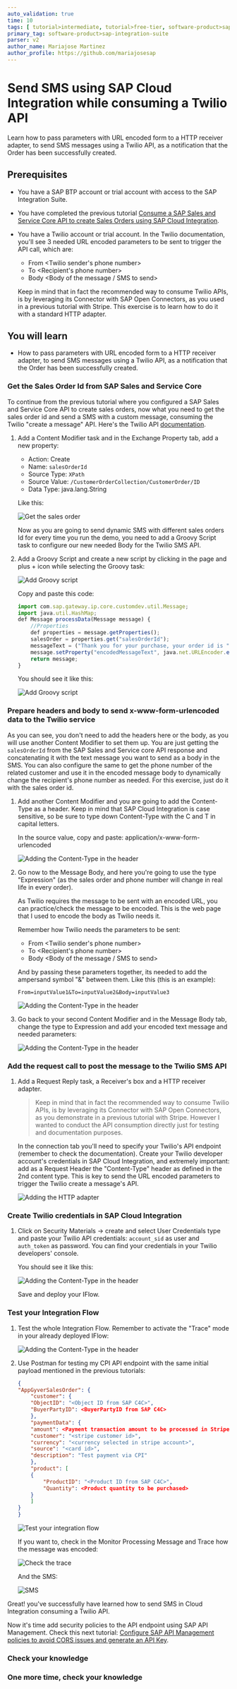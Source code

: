 ```yaml
---
auto_validation: true
time: 10
tags: [ tutorial>intermediate, tutorial>free-tier, software-product>sap-integration-suite, software-product>cloud-integration, software-product>sap-business-technology-platform  ]
primary_tag: software-product>sap-integration-suite
parser: v2
author_name: Mariajose Martinez
author_profile: https://github.com/mariajosesap
---
```

# Send SMS using SAP Cloud Integration while consuming a Twilio API

<!-- description --> Learn how to pass parameters with URL encoded form to a HTTP receiver adapter, to send SMS messages using a Twilio API, as a notification that the Order has been successfully created.

## Prerequisites

 - You have a SAP BTP account or trial account with access to the SAP Integration Suite.
 - You have completed the previous tutorial [Consume a SAP Sales and Service Core API to create Sales Orders using SAP Cloud Integration](btp-integration-suite-integral-sales-service-core).
 - You have a Twilio account or trial account. In the Twilio documentation, you'll see 3 needed URL encoded parameters to be sent to trigger the API call, which are:

    - From <Twilio sender's phone number>
    - To <Recipient's phone number>
    - Body <Body of the message / SMS to send>

    Keep in mind that in fact the recommended way to consume Twilio APIs, is by leveraging its Connector with SAP Open Connectors, as you used in a previous tutorial with Stripe. This exercise is to learn how to do it with a standard HTTP adapter.

## You will learn

  - How to pass parameters with URL encoded form to a HTTP receiver adapter, to send SMS messages using a Twilio API, as a notification that the Order has been successfully created.

### Get the Sales Order Id from SAP Sales and Service Core

To continue from the previous tutorial where you configured a SAP Sales and Service Core API to create sales orders, now what you need to get the sales order id and send a SMS with a custom message, consuming the Twilio "create a message" API. Here's the Twilio API [documentation](https://www.twilio.com/docs/sms/api/message-resource#create-a-message-resource).

1. Add a Content Modifier task and in the Exchange Property tab, add a new property:
    * Action: Create
    * Name: `salesOrderId`
    * Source Type: `XPath`
    * Source Value: `/CustomerOrderCollection/CustomerOrder/ID`
    * Data Type: java.lang.String

    Like this:

    ![Get the sales order](get_sales_order.png)

    Now as you are going to send dynamic SMS with different sales orders Id for every time you run the demo, you need to add a Groovy Script task to configure our new needed Body for the Twilio SMS API.

2. Add a Groovy Script and create a new script by clicking in the page and plus + icon while selecting the Groovy task:

    ![Add Groovy script](groovy_script.png)

    Copy and paste this code:

    <!-- cpes-file db/schema.cds -->
    ```Javascript
    import com.sap.gateway.ip.core.customdev.util.Message;
    import java.util.HashMap;
    def Message processData(Message message) {
        //Properties
        def properties = message.getProperties();
        salesOrder = properties.get("salesOrderId");
        messageText = ("Thank you for your purchase, your order id is " + salesOrder)
        message.setProperty("encodedMessageText", java.net.URLEncoder.encode(messageText, "UTF-8"));
        return message;
    }
    ```

    You should see it like this:

    ![Add Groovy script](groovy_script2.png)

### Prepare headers and body to send x-www-form-urlencoded data to the Twilio service

As you can see, you don't need to add the headers here or the body, as you will use another Content Modifier to set them up. You are just getting the `salesOrderId` from the SAP Sales and Service core API response and concatenating it with the text message you want to send as a body in the SMS. You can also configure the same to get the phone number of the related customer and use it in the encoded message body to dynamically change the recipient's phone number as needed. For this exercise, just do it with the sales order id.

1. Add another Content Modifier and you are going to add the Content-Type as a header. Keep in mind that SAP Cloud Integration is case sensitive, so be sure to type down Content-Type with the C and T in capital letters.

    In the source value, copy and paste: application/x-www-form-urlencoded

    ![Adding the Content-Type in the header](header.png)

2. Go now to the Message Body, and here you're going to use the type "Expression" (as the sales order and phone number will change in real life in every order).

    As Twilio requires the message to be sent with an encoded URL, you can practice/check the message to be encoded. This is the web page that I used to encode the body as Twilio needs it.

    Remember how Twilio needs the parameters to be sent:

    - From <Twilio sender's phone number>
    - To <Recipient's phone number>
    - Body <Body of the message / SMS to send>

    And by passing these parameters together, its needed to add the ampersand symbol "&" between them. Like this (this is an example):

    `From=inputValue1&To=inputValue2&Body=inputValue3`

    ![Adding the Content-Type in the header](url_encoder.png)

3. Go back to your second Content Modifier and in the Message Body tab, change the type to Expression and add your encoded text message and needed parameters:

    ![Adding the Content-Type in the header](twilio_message_body.png)

### Add the request call to post the message to the Twilio SMS API

1. Add a Request Reply task, a Receiver's box and a HTTP receiver adapter.

    >Keep in mind that in fact the recommended way to consume Twilio APIs, is by leveraging its Connector with SAP Open Connectors, as you demonstrate in a previous tutorial with Stripe. However I wanted to conduct the API consumption directly just for testing and documentation purposes.

    In the connection tab you'll need to specify your Twilio's API endpoint (remember to check the documentation). Create your Twilio developer account's credentials in SAP Cloud Integration, and extremely important: add as a Request Header the "Content-Type" header as defined in the 2nd content type. This is key to send the URL encoded parameters to trigger the Twilio create a message's API.

    ![Adding the HTTP adapter](twilio_http_adapter.png)


### Create Twilio credentials in SAP Cloud Integration

1. Click on Security Materials -> create and select User Credentials type and paste your Twilio API credentials: `account_sid` as user and `auth_token` as password. You can find your credentials in your Twilio developers' console.

    You should see it like this:

    ![Adding the Content-Type in the header](create_twilio_credentials.png)

    Save and deploy your IFlow.

### Test your Integration Flow

1. Test the whole Integration Flow. Remember to activate the "Trace" mode in your already deployed IFlow:

    ![Adding the Content-Type in the header](test_integration_flow.png)

2. Use Postman for testing my CPI API endpoint with the same initial payload mentioned in the previous tutorials:

    <!-- cpes-file db/schema.cds -->
    ```JSON
    {
    "AppGyverSalesOrder": {
        "customer": {
        "ObjectID": "<Object ID from SAP C4C>",
        "BuyerPartyID": <BuyerPartyID from SAP C4C>
        },
        "paymentData": {
        "amount": <Payment transaction amount to be processed in Stripe>,
        "customer": "<stripe customer id>",
        "currency": "<currency selected in stripe account>",
        "source": "<card id>",
        "description": "Test payment via CPI"
        },
        "product": [
        {
            "ProductID": "<Product ID from SAP C4C>",
            "Quantity": <Product quantity to be purchased>
        }
        ]
    }
    }
    ```

    ![Test your integration flow](test_integration_flow.png)

    If you want to, check in the Monitor Processing Message and Trace how the message was encoded:

    ![Check the trace](check_trace.png)

    And the SMS:

    ![SMS](sms.png)

Great! you've successfully have learned how to send SMS in Cloud Integration consuming a Twilio API.

Now it's time add security policies to the API endpoint using SAP API Management. Check this next tutorial: [Configure SAP API Management policies to avoid CORS issues and generate an API Key](btp-integration-suite-integral-api-management).

### Check your knowledge

### One more time, check your knowledge



